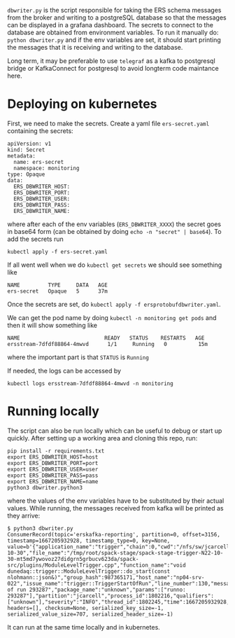 `dbwriter.py` is the script responsible for taking the ERS schema messages from the broker
and writing to a postgreSQL database so that the messages can be displayed in a
grafana dashboard. The secrets to connect to the database are obtained from
environment variables. To run it manually do:
```python dbwriter.py```
and if the env variables are set, it should start printing the messages that it
is receiving and writing to the database.

Long term, it may be preferable to use `telegraf` as a kafka to postgresql bridge or KafkaConnect for postgresql to avoid longterm code maintance here.

# Deploying on kubernetes
First, we need to make the secrets. Create a yaml file `ers-secret.yaml` containing the secrets:
```
apiVersion: v1
kind: Secret
metadata:
  name: ers-secret
  namespace: monitoring
type: Opaque
data:
  ERS_DBWRITER_HOST:
  ERS_DBWRITER_PORT:
  ERS_DBWRITER_USER:
  ERS_DBWRITER_PASS:
  ERS_DBWRITER_NAME:
```
where after each of the env variables (`ERS_DBWRITER_XXXX`) the secret goes in base64 form (can be obtained by doing `echo -n "secret" | base64`). To add the secrets run 
```
kubectl apply -f ers-secret.yaml
```
If all went well when we do `kubectl get secrets` we should see something like
```
NAME         TYPE     DATA   AGE
ers-secret   Opaque   5      37m
```
Once the secrets are set, do `kubectl apply -f ersprotobufdbwriter.yaml`.

We can get the pod name by doing `kubectl -n monitoring get pods` and then it will show something like
```
NAME                           READY   STATUS    RESTARTS   AGE
ersstream-7dfdf88864-4mwvd      1/1     Running   0          15m
```
where the important part is that `STATUS` is `Running`

If needed, the logs can be accessed by
```
kubectl logs ersstream-7dfdf88864-4mwvd -n monitoring
```

# Running locally
The script can also be run locally which can be useful to debug or start up quickly. After setting up a working area and cloning this repo, run:
```
pip install -r requirements.txt
export ERS_DBWRITER_HOST=host
export ERS_DBWRITER_PORT=port
export ERS_DBWRITER_USER=user
export ERS_DBWRITER_PASS=pass
export ERS_DBWRITER_NAME=name
python3 dbwriter.python3
```
where the values of the env variables have to be substituted by their actual values. While running, the messages received from kafka will be printed as they arrive: 
```
$ python3 dbwriter.py
ConsumerRecord(topic='erskafka-reporting', partition=0, offset=3156, timestamp=1667205932928, timestamp_type=0, key=None, value=b'{"application_name":"trigger","chain":0,"cwd":"/nfs/sw/jcarcell/N22-10-30","file_name":"/tmp/root/spack-stage/spack-stage-trigger-N22-10-30-mt5md7ywovoz27didgrn5grbucv623da/spack-src/plugins/ModuleLevelTrigger.cpp","function_name":"void dunedaq::trigger::ModuleLevelTrigger::do_start(const nlohmann::json&)","group_hash":987365171,"host_name":"np04-srv-022","issue_name":"trigger::TriggerStartOfRun","line_number":130,"message":"Start of run 293287","package_name":"unknown","params":["runno: 293287"],"partition":"jcarcell","process_id":1802216,"qualifiers":["unknown"],"severity":"INFO","thread_id":1802245,"time":1667205932928,"usecs_since_epoch":1667205932928264,"user_id":141008,"user_name":"jcarcell"}', headers=[], checksum=None, serialized_key_size=-1, serialized_value_size=707, serialized_header_size=-1)
```
It can run at the same time locally and in kubernetes.

